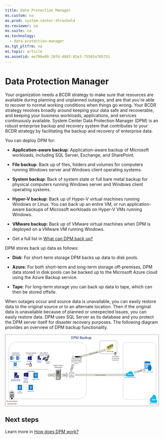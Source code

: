```yaml
---
title: Data Protection Manager
ms.custom: na
ms.prod: system-center-threshold
ms.reviewer: na
ms.suite: na
ms.technology: 
  - data-protection-manager
ms.tgt_pltfrm: na
ms.topic: article
ms.assetid: ee706e89-20fd-4883-82e3-75565a705751
---
```

# Data Protection Manager
Your organization needs a BCDR strategy to make sure that resources are available during planning and unplanned outages, and are that you're able to recover to normal working conditions when things go wrong.    Your BCDR strategy revolves broadly around keeping your data safe and recoverable, and keeping your business workloads, applications, and services continuously available.   System Center Data Protection Manager \(DPM\) is an robust enterprise backup and recovery system that contributes to your BCDR strategy by facilitating the backup and recovery of enterprise data.

You can deploy  DPM for:

-   **Application\-aware backup**: Application\-aware backup of Microsoft workloads, including SQL Server, Exchange, and SharePoint.

-   **File backup**: Back up of files, folders and volumes for computers running Windows server and Windows client operating systems.

-   **System backup**: Back of system state or full bare metal backup for physical computers running Windows server and Windows client operating systems.

-   **Hyper\-V backup**: Back up of Hyper\-V virtual machines running Windows or Linux. You can back up an entire VM, or run application\-aware backups of Microsoft workloads on Hyper\-V VMs running Windows.

-   **VMware backup:** Back up of VMware virtual machines when DPM is deployed on a VMware VM running Windows.

-   Get a full list in [What can DPM back up?](get-started/What-can-DPM-back-up-.md)

DPM stores back up data as follows:

-   **Disk**: For short\-term storage DPM backs up data to disk pools.

-   **Azure**: For both short\-term and long\-term storage off\-premises, DPM data stored in disk pools can be backed up to the Microsoft Azure cloud using the Azure Backup service.

-   **Tape**: For long\-term storage you can back up data to tape, which can then be stored offsite.

When outages occur and source data is unavailable, you can easily restore data to the original source or to an alternate location. Then if the original data is unavailable because of planned or unexpected issues, you can easily restore data. DPM uses SQL Server as its database and you protect the DPM server itself for disaster recovery purposes. The following diagram provides an overview of DPM backup functionality.

![](../Media/DPM-backup.png)

## Next steps
Learn more in [How does DPM work?](get-started/How-does-DPM-work-.md)


